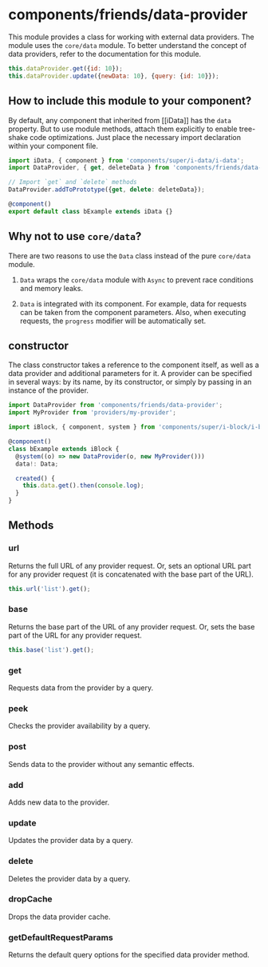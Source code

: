 # components/friends/data-provider

This module provides a class for working with external data providers.
The module uses the `core/data` module. To better understand the concept of data providers, refer to the documentation for this module.

```js
this.dataProvider.get({id: 10});
this.dataProvider.update({newData: 10}, {query: {id: 10}});
```

## How to include this module to your component?

By default, any component that inherited from [[iData]] has the `data` property.
But to use module methods, attach them explicitly to enable tree-shake code optimizations.
Just place the necessary import declaration within your component file.

```typescript
import iData, { component } from 'components/super/i-data/i-data';
import DataProvider, { get, deleteData } from 'components/friends/data-provider';

// Import `get` and `delete` methods
DataProvider.addToPrototype({get, delete: deleteData});

@component()
export default class bExample extends iData {}
```

## Why not to use `core/data`?

There are two reasons to use the `Data` class instead of the pure `core/data` module.

1. `Data` wraps the `core/data` module with `Async` to prevent race conditions and memory leaks.

2. `Data` is integrated with its component. For example, data for requests can be taken from the component parameters.
   Also, when executing requests, the `progress` modifier will be automatically set.

## constructor

The class constructor takes a reference to the component itself, as well as a data provider and additional parameters for it.
A provider can be specified in several ways: by its name, by its constructor, or simply by passing in an instance of the provider.

```typescript
import DataProvider from 'components/friends/data-provider';
import MyProvider from 'providers/my-provider';

import iBlock, { component, system } from 'components/super/i-block/i-block';

@component()
class bExample extends iBlock {
  @system((o) => new DataProvider(o, new MyProvider()))
  data!: Data;

  created() {
    this.data.get().then(console.log);
  }
}
```

## Methods

### url

Returns the full URL of any provider request. Or, sets an optional URL part for any provider request (it is concatenated with the base part of the URL).

```js
this.url('list').get();
```

### base

Returns the base part of the URL of any provider request. Or, sets the base part of the URL for any provider request.

```js
this.base('list').get();
```

### get

Requests data from the provider by a query.

### peek

Checks the provider availability by a query.

### post

Sends data to the provider without any semantic effects.

### add

Adds new data to the provider.

### update

Updates the provider data by a query.

### delete

Deletes the provider data by a query.

### dropCache

Drops the data provider cache.

### getDefaultRequestParams

Returns the default query options for the specified data provider method.
